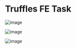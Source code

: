 # Truffles FE Task

![image](https://user-images.githubusercontent.com/65395607/218299345-66cd2f5a-9f57-4722-b407-810c7b86ec1a.png)

![image](https://user-images.githubusercontent.com/65395607/218279689-2fca6c24-e55b-4e04-962e-f9d0c713635d.png)

![image](https://user-images.githubusercontent.com/65395607/218279708-5bd3cd53-bed8-433f-8e77-a8c733180202.png)
